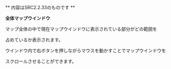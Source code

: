 ** 内容はSRC2.2.33のものです **

**全体マップウインドウ**

マップ全体の中で現在マップウインドウに表示されている部分がどの範囲を

占めているか表示されます。

ウインドウ内で右ボタンを押しながらマウスを動かすことでマップウインドウを

スクロールさせることができます。
